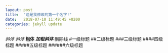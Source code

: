 ```yaml
---
layout: post
title:  "这是我修改的第一个名字!"
date:   2018-07-10 11:49:45 +0200
categories: jekyll update
---
```

*斜体*
_斜体_
**粗体**
***加粗斜体***
~~删除线~~
#一级标题
##二级标题
###三级标题
####四级标题
#####五级标题
######六级标题